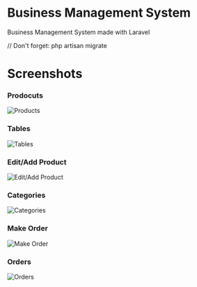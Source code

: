 # Business Management System
Business Management System made with Laravel


// Don't forget: php artisan migrate



# Screenshots
### Prodocuts 
![Products](https://i.imgur.com/IgpdTRy.jpg)

### Tables
![Tables](https://i.imgur.com/Qpj5GJJ.jpg)

### Edit/Add Product
![Edit/Add Product](https://i.imgur.com/qQjrJZW.jpg)

### Categories
![Categories](https://i.imgur.com/tZEO33I.jpg)

### Make Order
![Make Order](https://i.imgur.com/3tzcEjY.jpg)

### Orders
![Orders](https://i.imgur.com/ekLk5oh.jpg)
